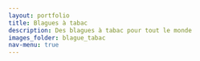 ```yaml
---
layout: portfolio
title: Blagues à tabac
description: Des blagues à tabac pour tout le monde
images_folder: blague_tabac
nav-menu: true
---
```


<!-- Main -->
<div id="main">

<!-- One -->
<section id="one">
	<div class="inner">
		<span class="image fit"><img src="assets/images/blague_tabac/blague_tabac1.jpg" alt="" /></span>
		<div class="box alt">
			<div class="row 50% uniform">
				<div class="4u"><span class="image fit"><img src="assets/images/blague_tabac/blague_tabac1.jpg" alt="" /></span></div>
				<div class="4u"><span class="image fit"><img src="assets/images/blague_tabac/blague_tabac2.jpg" alt="" /></span></div>
				<div class="4u$"><span class="image fit"><img src="assets/images/blague_tabac/blague_tabac3.jpg" alt="" /></span></div>
				<!-- Break -->
				<div class="4u"><span class="image fit"><img src="assets/images/blague_tabac/blague_tabac4.jpg" alt="" /></span></div>
				<div class="4u"><span class="image fit"><img src="assets/images/blague_tabac/blague_tabac5.jpg" alt="" /></span></div>
				<div class="4u$"><span class="image fit"><img src="assets/images/blague_tabac/blague_tabac6.jpg" alt="" /></span></div>
				<!-- Break -->
				<div class="4u"><span class="image fit"><img src="assets/images/blague_tabac/blague_tabac7.jpg" alt="" /></span></div>
				<div class="4u"><span class="image fit"><img src="assets/images/blague_tabac/blague_tabac8.jpg" alt="" /></span></div>
				<div class="4u$"><span class="image fit"><img src="assets/images/blague_tabac/blague_tabac9.jpg" alt="" /></span></div>
			</div>
		</div>
	</div>
</section>

</div>
